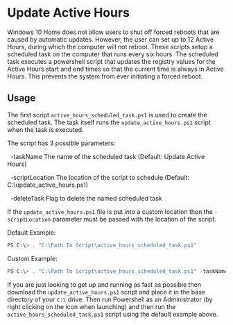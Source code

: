 # Update Active Hours

Windows 10 Home does not allow users to shut off forced reboots that are caused by automatic updates. However, the user can set up to 12 Active Hours, during which the computer will not reboot. These scripts setup a scheduled task on the computer that runs every six hours. The scheduled task executes a powershell script that updates the registry values for the Active Hours start and end times so that the current time is always in Active Hours. This prevents the system from ever initiating a forced reboot.

## Usage

The first script `active_hours_scheduled_task.ps1` is used to create the scheduled task. The task itself runs the `update_active_hours.ps1` script when the task is executed.

The script has 3 possible parameters:

&nbsp;&nbsp;-taskName          The name of the scheduled task (Default: Update Active Hours)

&nbsp;&nbsp;-scriptLocation    The location of the script to schedule (Default: C:\update_active_hours.ps1)

&nbsp;&nbsp;-deleteTask        Flag to delete the named scheduled task

If the `update_active_hours.ps1` file is put into a custom location then the `-scriptLocation` parameter must be passed with the location of the script.

Default Example:

```powershell
PS C:\> . "C:\Path To Script\active_hours_scheduled_task.ps1"
```

Custom Example:

```powershell
PS C:\> . "C:\Path To Script\active_hours_scheduled_task.ps1" -taskName "My Custom Task" -scriptLocation "C:\My Custom Location\update_active_hours.ps1"
```

If you are just looking to get up and running as fast as possible then download the `update_active_hours.ps1` script and place it in the base directory of your `C:\` drive. Then run Powershell as an Administrator (by right clicking on the icon when launching) and then run the `active_hours_scheduled_task.ps1` script using the default example above.
